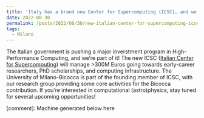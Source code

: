 ```yaml
---
title: 'Italy has a brand new Center for Supercomputing (ICSC)… and we’re on it!'
date: 2022-08-30
permalink: /posts/2022/08/30/new-italian-center-for-supercomputing-icsc-and-were-on-it
tags:
  - Milano
---
```


The Italian government is pushing a major inverstment program in High-Performance Computing, and we’re part of it! The new ICSC ([Italian Center for Supercomputing](<https://researchitaly.mur.gov.it/en/2022/08/24/national-supercomputing-centre-set-up-at-the-bologna-technopole/>)) will manage >300M Euros going towards early-career researchers, PhD scholarships, and computing infrastructure. The University of Milano-Bicocca is part of the founding member of ICSC, with our research group providing some core activities for the Bicocca contribution. If you’re interested in computational (astro)physics, stay tuned for several upcoming opportunities!

[comment]: Machine generated below here
